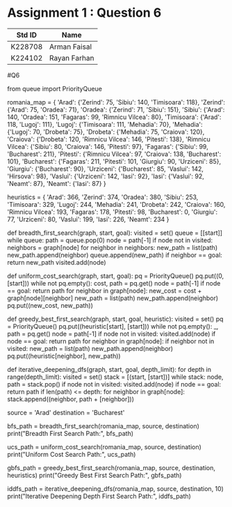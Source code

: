 # Assignment 1 : Question 6
|Std ID|Name|
|------|-|
|K228708|Arman Faisal|
|K224102|Rayan Farhan|

#Q6

from queue import PriorityQueue

romania_map = {
    'Arad': {'Zerind': 75, 'Sibiu': 140, 'Timisoara': 118},
    'Zerind': {'Arad': 75, 'Oradea': 71},
    'Oradea': {'Zerind': 71, 'Sibiu': 151},
    'Sibiu': {'Arad': 140, 'Oradea': 151, 'Fagaras': 99, 'Rimnicu Vilcea': 80},
    'Timisoara': {'Arad': 118, 'Lugoj': 111},
    'Lugoj': {'Timisoara': 111, 'Mehadia': 70},
    'Mehadia': {'Lugoj': 70, 'Drobeta': 75},
    'Drobeta': {'Mehadia': 75, 'Craiova': 120},
    'Craiova': {'Drobeta': 120, 'Rimnicu Vilcea': 146, 'Pitesti': 138},
    'Rimnicu Vilcea': {'Sibiu': 80, 'Craiova': 146, 'Pitesti': 97},
    'Fagaras': {'Sibiu': 99, 'Bucharest': 211},
    'Pitesti': {'Rimnicu Vilcea': 97, 'Craiova': 138, 'Bucharest': 101},
    'Bucharest': {'Fagaras': 211, 'Pitesti': 101, 'Giurgiu': 90, 'Urziceni': 85},
    'Giurgiu': {'Bucharest': 90},
    'Urziceni': {'Bucharest': 85, 'Vaslui': 142, 'Hirsova': 98},
    'Vaslui': {'Urziceni': 142, 'Iasi': 92},
    'Iasi': {'Vaslui': 92, 'Neamt': 87},
    'Neamt': {'Iasi': 87}
}

heuristics = {
    'Arad': 366,
    'Zerind': 374,
    'Oradea': 380,
    'Sibiu': 253,
    'Timisoara': 329,
    'Lugoj': 244,
    'Mehadia': 241,
    'Drobeta': 242,
    'Craiova': 160,
    'Rimnicu Vilcea': 193,
    'Fagaras': 178,
    'Pitesti': 98,
    'Bucharest': 0,
    'Giurgiu': 77,
    'Urziceni': 80,
    'Vaslui': 199,
    'Iasi': 226,
    'Neamt': 234
}

def breadth_first_search(graph, start, goal):
    visited = set()
    queue = [[start]]
    while queue:
        path = queue.pop(0)
        node = path[-1]
        if node not in visited:
            neighbors = graph[node]
            for neighbor in neighbors:
                new_path = list(path)
                new_path.append(neighbor)
                queue.append(new_path)
                if neighbor == goal:
                    return new_path
            visited.add(node)

def uniform_cost_search(graph, start, goal):
    pq = PriorityQueue()
    pq.put((0, [start]))
    while not pq.empty():
        cost, path = pq.get()
        node = path[-1]
        if node == goal:
            return path
        for neighbor in graph[node]:
            new_cost = cost + graph[node][neighbor]
            new_path = list(path)
            new_path.append(neighbor)
            pq.put((new_cost, new_path))

def greedy_best_first_search(graph, start, goal, heuristic):
    visited = set()
    pq = PriorityQueue()
    pq.put((heuristic[start], [start]))
    while not pq.empty():
        _, path = pq.get()
        node = path[-1]
        if node not in visited:
            visited.add(node)
            if node == goal:
                return path
            for neighbor in graph[node]:
                if neighbor not in visited:
                    new_path = list(path)
                    new_path.append(neighbor)
                    pq.put((heuristic[neighbor], new_path))

def iterative_deepening_dfs(graph, start, goal, depth_limit):
    for depth in range(depth_limit):
        visited = set()
        stack = [(start, [start])]
        while stack:
            node, path = stack.pop()
            if node not in visited:
                visited.add(node)
                if node == goal:
                    return path
                if len(path) <= depth:
                    for neighbor in graph[node]:
                        stack.append((neighbor, path + [neighbor]))

source = 'Arad'
destination = 'Bucharest'

bfs_path = breadth_first_search(romania_map, source, destination)
print("Breadth First Search Path:", bfs_path)

ucs_path = uniform_cost_search(romania_map, source, destination)
print("Uniform Cost Search Path:", ucs_path)

gbfs_path = greedy_best_first_search(romania_map, source, destination, heuristics)
print("Greedy Best First Search Path:", gbfs_path)

iddfs_path = iterative_deepening_dfs(romania_map, source, destination, 10)
print("Iterative Deepening Depth First Search Path:", iddfs_path)

